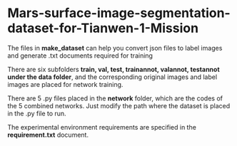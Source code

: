 # Mars-surface-image-segmentation-dataset-for-Tianwen-1-Mission  
  
The files in **make_dataset** can help you convert json files to label images and generate .txt documents required for training  
  
There are six subfolders **train, val, test, trainannot, valannot, testannot under the data folder**, and the corresponding original images and label images are placed for network training.  
  
There are 5 .py files placed in the **network** folder, which are the codes of the 5 combined networks. Just modify the path where the dataset is placed in the .py file to run.  
  
The experimental environment requirements are specified in the **requirement.txt** document. 
